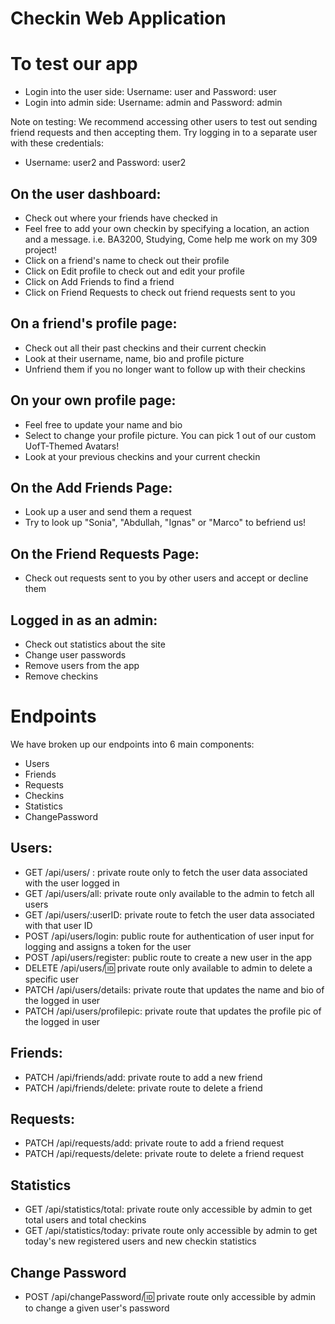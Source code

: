 # Checkin Web Application

# To test our app

* Login into the user side: Username: user and Password: user
* Login into admin side: Username: admin and Password: admin

Note on testing: We recommend accessing other users to test out sending friend requests and then accepting them. 
Try logging in to a separate user with these credentials:
* Username: user2 and Password: user2

## On the user dashboard:
* Check out where your friends have checked in 
* Feel free to add your own checkin by specifying a location, an action and a message. i.e. BA3200, Studying, Come help me work on my 309 project!
* Click on a friend's name to check out their profile
* Click on Edit profile to check out and edit your profile
* Click on Add Friends to find a friend 
* Click on Friend Requests to check out friend requests sent to you

## On a friend's profile page: 
* Check out all their past checkins and their current checkin
* Look at their username, name, bio and profile picture
* Unfriend them if you no longer want to follow up with their checkins 

## On your own profile page: 
* Feel free to update your name and bio
* Select to change your profile picture. You can pick 1 out of our custom UofT-Themed Avatars!
* Look at your previous checkins and your current checkin 

## On the Add Friends Page: 
* Look up a user and send them a request
* Try to look up "Sonia", "Abdullah, "Ignas" or "Marco" to befriend us!

## On the Friend Requests Page: 
* Check out requests sent to you by other users and accept or decline them

## Logged in as an admin:
* Check out statistics about the site 
* Change user passwords
* Remove users from the app
* Remove checkins

# Endpoints 

We have broken up our endpoints into 6 main components:
* Users
* Friends
* Requests
* Checkins 
* Statistics
* ChangePassword

## Users:
* GET /api/users/ : private route only to fetch the user data associated with the user logged in
* GET /api/users/all: private route only available to the admin to fetch all users 
* GET /api/users/:userID: private route to fetch the user data associated with that user ID
* POST /api/users/login: public route for authentication of user input for logging and assigns a token for the user 
* POST /api/users/register: public route to create a new user in the app 
* DELETE /api/users/:id: private route only available to admin to delete a specific user 
* PATCH /api/users/details: private route that updates the name and bio of the logged in user 
* PATCH /api/users/profilepic: private route that updates the profile pic of the logged in user 

## Friends: 
* PATCH /api/friends/add: private route to add a new friend 
* PATCH /api/friends/delete: private route to delete a friend 

## Requests:
* PATCH /api/requests/add: private route to add a friend request 
* PATCH /api/requests/delete: private route to delete a friend request

## Statistics 
* GET /api/statistics/total: private route only accessible by admin to get total users and total checkins 
* GET /api/statistics/today: private route only accessible by admin to get today's new registered users and new checkin statistics 

## Change Password 
* POST /api/changePassword/:id: private route only accessible by admin to change a given user's password
